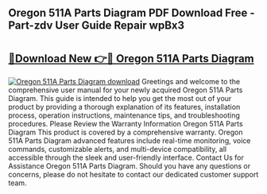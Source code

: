 ## Oregon 511A Parts Diagram PDF Download Free - Part-zdv User Guide Repair wpBx3

# <h2><a href="http://dfs0yua.blite.top/?on=Oregon+511A+Parts+Diagram">🔗Download New 👉🔴 Oregon 511A Parts Diagram</a></h2>

[![Oregon 511A Parts Diagram download](https://i.imgur.com/lujVjoI.png)](http://dfs0yua.blite.top/?on=Oregon+511A+Parts+Diagram)
Greetings and welcome to the comprehensive user manual for your newly acquired Oregon 511A Parts Diagram. This guide is intended to help you get the most out of your product by providing a thorough explanation of its features, installation process, operation instructions, maintenance tips, and troubleshooting procedures. Please Review the Warranty Information Oregon 511A Parts Diagram This product is covered by a comprehensive warranty. Oregon 511A Parts Diagram advanced features include real-time monitoring, voice commands, customizable alerts, and multi-device compatibility, all accessible through the sleek and user-friendly interface. Contact Us for Assistance Oregon 511A Parts Diagram. Should you have any questions or concerns, please do not hesitate to contact our dedicated customer support team.
